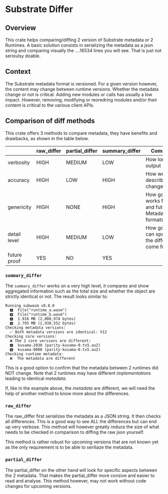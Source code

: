 # Substrate Differ

## Overview

This crate helps comparing/diffing 2 version of Substrate metadata or 2 Runtimes. A basic solution consists in serializing the metadata as a json string and comparing visually the ....16534 lines you will see. That is just not serioulsy doable.

## Context

The Substrate metadata format is versioned. For a given version however, the content may change between runtime versions. Whether the metadata change or not is critical. Adding new modules or calls has usually a low impact. However, removing, modifying or reoredring modules and/or their content is critical to the various client APIs.

## Comparison of diff methods

This crate offers 3 methods to compare metadata, they have benefits and drawbacks, as shown in the table below.

|              | raw_differ | partial_differ | summary_differ | Comments                                                       |
| ------------ | ---------- | -------------- | -------------- | -------------------------------------------------------------- |
| verbosity    | HIGH       | MEDIUM         | LOW            | How long is the output                                         |
| accuracy     | HIGH       | LOW            | HIGH           | How well it describes changes                                  |
| genericity   | HIGH       | NONE           | HIGH           | How good it works for past and future Metadata formats/version |
| detail level | HIGH       | MEDIUM         | LOW            | How good we can spot where the differences come from           |
| future proof | YES        | NO             | YES            |                                                                |

### `summary_differ`

The `summary_differ` works on a very high level, it compares and show aggregated information such as the total size and whether the object are strictly identical or not. The result looks similar to:

```
Running subwasm v0.8.0
  🅰️  File("runtime_a.wasm")
  🅱️  File("runtime_b.wasm")
  🅰️  1.916 MB (2,008,974 bytes)
  🅱️  2.795 MB (2,930,552 bytes)
Checking metadata versions:
  ✅ Both metadata versions are identical: V12
Checking core versions:
  ❌ The 2 core versions are different:
  🅰️  kusama-2030 (parity-kusama-0.tx5.au2)
  🅱️  kusama-9000 (parity-kusama-0.tx5.au2)
Checking runtime metadata:
  ❌  The metadata are different
```

This is a good option to confirm that the metadata between 2 runtimes did NOT change. Note that 2 runtimes may have different _implementations_ leading to identical _metadata_.

If, like in the example above, the _metadata_ are different, we will need the help of another method to know more about the differences.

### `raw_differ`

The raw_differ first serializes the metadata as a JSON string. It then checks all differences. This is a good way to see ALL the differences but can end up very verbose. This method will however greatly reduce the size of what needs to be checked in comparison to diffing the raw json yourself.

This method is rather robust for upcoming versions that are not known yet as the only requirement is to be able to seriliaze the metadata.

### `partial_differ`

The partial_differ on the other hand will look for specific aspects between the 2 metadata. That makes the partial_differ more consive and easier to read and analyse. This method however, may not work without code changes for upcoming versions.
